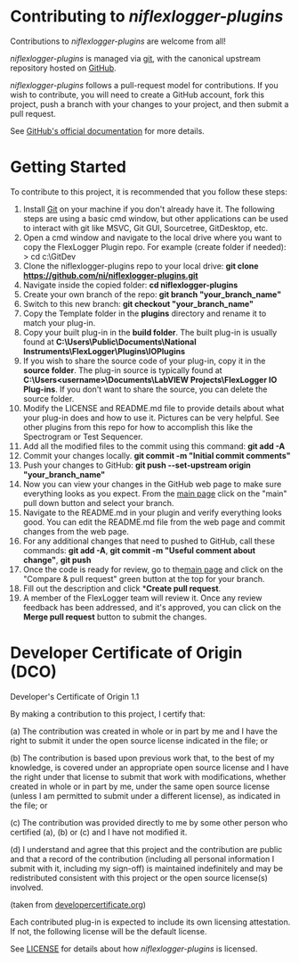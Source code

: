 # Contributing to *niflexlogger-plugins* 

Contributions to *niflexlogger-plugins* are welcome from all!

*niflexlogger-plugins* is managed via [git](https://git-scm.com), with the canonical upstream
repository hosted on [GitHub](https://github.com/ni/niflexlogger-plugins).

*niflexlogger-plugins* follows a pull-request model for contributions.  If you wish to
contribute, you will need to create a GitHub account, fork this project, push a
branch with your changes to your project, and then submit a pull request.

See [GitHub's official documentation](https://help.github.com/articles/using-pull-requests/) for more details.

# Getting Started

To contribute to this project, it is recommended that you follow these steps:

1. Install [Git](https://git-scm.com/downloads) on your machine if you don't already have it. The following steps are using a basic cmd window, but other applications can be used to interact with git like MSVC, Git GUI, Sourcetree, GitDesktop, etc.
1. Open a cmd window and navigate to the local drive where you want to copy the FlexLogger Plugin repo. For example (create folder if needed): > cd c:\GitDev
1. Clone the niflexlogger-plugins repo to your local drive: **git clone https://github.com/ni/niflexlogger-plugins.git**
1. Navigate inside the copied folder: **cd niflexlogger-plugins**
1. Create your own branch of the repo: **git branch "your_branch_name"**
1. Switch to this new branch: **git checkout "your_branch_name"**
1. Copy the Template folder in the **plugins** directory and rename it to match your plug-in.
1. Copy your built plug-in in the **build folder**. The built plug-in is usually found at **C:\Users\Public\Documents\National Instruments\FlexLogger\Plugins\IOPlugins**
1. If you wish to share the source code of your plug-in, copy it in the **source folder**. The plug-in source is typically found at **C:\Users\<username>\Documents\LabVIEW Projects\FlexLogger IO Plug-ins**. If you don't want to share the source, you can delete the source folder.
1. Modify the LICENSE and README.md file to provide details about what your plug-in does and how to use it. Pictures can be very helpful. See other plugins from this repo for how to accomplish this like the Spectrogram or Test Sequencer.
1. Add all the modified files to the commit using this command: **git add -A**
1. Commit your changes locally. **git commit -m "Initial commit comments"**
1. Push your changes to GitHub: **git push --set-upstream origin "your_branch_name"**
1. Now you can view your changes in the GitHub web page to make sure everything looks as you expect. From the [main page](https://github.com/ni/niflexlogger-plugins/tree/main) click on the "main" pull down button and select your branch.
1. Navigate to the README.md in your plugin and verify everything looks good. You can edit the README.md file from the web page and commit changes from the web page.
1. For any additional changes that need to pushed to GitHub, call these commands: **git add -A**, **git commit -m "Useful comment about change"**, **git push**
1. Once the code is ready for review, go to the[main page](https://github.com/ni/niflexlogger-plugins/tree/main) and click on the "Compare & pull request" green button at the top for your branch.
1. Fill out the description and click ***Create pull request**.
1. A member of the FlexLogger team will review it. Once any review feedback has been addressed, and it's approved, you can click on the **Merge pull request** button to submit the changes.



# Developer Certificate of Origin (DCO)

   Developer's Certificate of Origin 1.1

   By making a contribution to this project, I certify that:

   (a) The contribution was created in whole or in part by me and I
       have the right to submit it under the open source license
       indicated in the file; or

   (b) The contribution is based upon previous work that, to the best
       of my knowledge, is covered under an appropriate open source
       license and I have the right under that license to submit that
       work with modifications, whether created in whole or in part
       by me, under the same open source license (unless I am
       permitted to submit under a different license), as indicated
       in the file; or

   (c) The contribution was provided directly to me by some other
       person who certified (a), (b) or (c) and I have not modified
       it.

   (d) I understand and agree that this project and the contribution
       are public and that a record of the contribution (including all
       personal information I submit with it, including my sign-off) is
       maintained indefinitely and may be redistributed consistent with
       this project or the open source license(s) involved.

(taken from [developercertificate.org](https://developercertificate.org/))

Each contributed plug-in is expected to include its own licensing attestation.
If not, the following license will be the default license.

See [LICENSE](https://github.com/ni/niflexlogger-plugins/blob/main/LICENSE)
for details about how *niflexlogger-plugins* is licensed.
